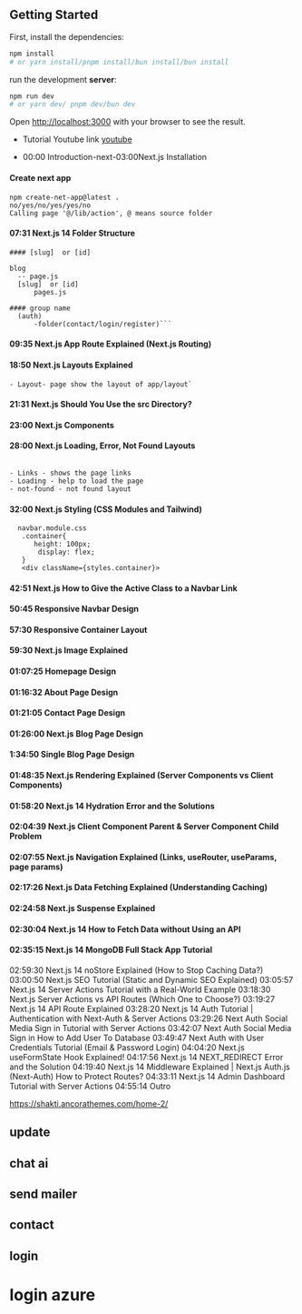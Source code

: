 ## Getting Started

First, install the dependencies:

```bash
npm install
# or yarn install/pnpm install/bun install/bun install
```


run the development **server**:

```bash
npm run dev
# or yarn dev/ pnpm dev/bun dev
```

Open [http://localhost:3000](http://localhost:3000) with your browser to see the result.

  - Tutorial Youtube link [youtube](https://www.youtube.com/watch?v=vCOSTG10Y4o)

- 00:00 Introduction-next-03:00Next.js Installation 
#### Create next app
```
npm create-net-app@latest .
no/yes/no/yes/yes/no
Calling page '@/lib/action', @ means source folder
```
#### 07:31 Next.js 14 Folder Structure
```
#### [slug]  or [id]
```
    blog 
      -- page.js
      [slug]  or [id]
          pages.js

```
#### group name
  (auth)
      -folder(contact/login/register)```
```



#### 09:35 Next.js App Route Explained (Next.js Routing)
#### 18:50 Next.js Layouts Explained
```
- Layout- page show the layout of app/layout`
```
#### 21:31 Next.js Should You Use the src Directory?
#### 23:00 Next.js Components
#### 28:00 Next.js Loading, Error, Not Found Layouts
```

- Links - shows the page links
- Loading - help to load the page
- not-found - not found layout
```
#### 32:00 Next.js Styling (CSS Modules  and Tailwind)
 ```
   navbar.module.css
    .container{
       height: 100px;
        display: flex;
    }
    <div className={styles.container}>
 ```
#### 42:51 Next.js How to Give the Active Class to a Navbar Link 
#### 50:45 Responsive Navbar Design
#### 57:30 Responsive Container Layout
#### 59:30 Next.js Image Explained
#### 01:07:25 Homepage Design
#### 01:16:32 About Page Design
#### 01:21:05 Contact Page Design
#### 01:26:00 Next.js Blog Page Design
#### 1:34:50 Single Blog Page Design
#### 01:48:35 Next.js Rendering Explained (Server Components vs Client Components)
#### 01:58:20 Next.js 14 Hydration Error and the Solutions
#### 02:04:39 Next.js Client Component Parent & Server Component Child Problem
#### 02:07:55 Next.js Navigation Explained (Links, useRouter, useParams, page params)
#### 02:17:26 Next.js Data Fetching Explained (Understanding Caching)
#### 02:24:58 Next.js Suspense Explained
#### 02:30:04 Next.js 14 How to Fetch Data without Using an API
#### 02:35:15 Next.js 14 MongoDB Full Stack App Tutorial
02:59:30 Next.js 14 noStore Explained (How to Stop Caching Data?)
03:00:50 Next.js SEO Tutorial (Static and Dynamic SEO Explained)
03:05:57 Next.js 14 Server Actions Tutorial with a Real-World Example
03:18:30 Next.js Server Actions vs API Routes (Which One to Choose?)
03:19:27 Next.js 14 API Route Explained 
03:28:20 Next.js 14 Auth Tutorial | Authentication with Next-Auth & Server Actions
03:29:26 Next Auth Social Media Sign in Tutorial with Server Actions
03:42:07 Next Auth Social Media Sign in How to Add User To Database
03:49:47 Next Auth with User Credentials Tutorial (Email & Password Login)
04:04:20 Next.js useFormState Hook Explained!
04:17:56 Next.js 14 NEXT_REDIRECT Error and the Solution
04:19:40 Next.js 14 Middleware Explained | Next.js Auth.js (Next-Auth) How to Protect Routes?
04:33:11 Next.js 14 Admin Dashboard Tutorial with Server Actions
04:55:14 Outro


https://shakti.ancorathemes.com/home-2/

## update


## chat ai
## send mailer
## contact
## login
# login azure
# 